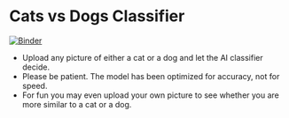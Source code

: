 # Cats vs Dogs Classifier

[![Binder](https://mybinder.org/badge_logo.svg)](https://mybinder.org/v2/gh/saprativa/cats-vs-dogs/HEAD?urlpath=%2Fvoila%2Frender%2Fcats.ipynb)

- Upload any picture of either a cat or a dog and let the AI classifier decide.
- Please be patient. The model has been optimized for accuracy, not for speed.
- For fun you may even upload your own picture to see whether you are more similar to a cat or a dog.